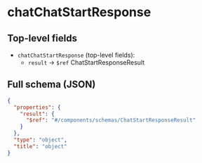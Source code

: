 # chatChatStartResponse

## Top-level fields
- `chatChatStartResponse` (top-level fields):
  - `result` → `$ref` ChatStartResponseResult

## Full schema (JSON)
```json
{
  "properties": {
    "result": {
      "$ref": "#/components/schemas/ChatStartResponseResult"
    }
  },
  "type": "object",
  "title": "object"
}
```
